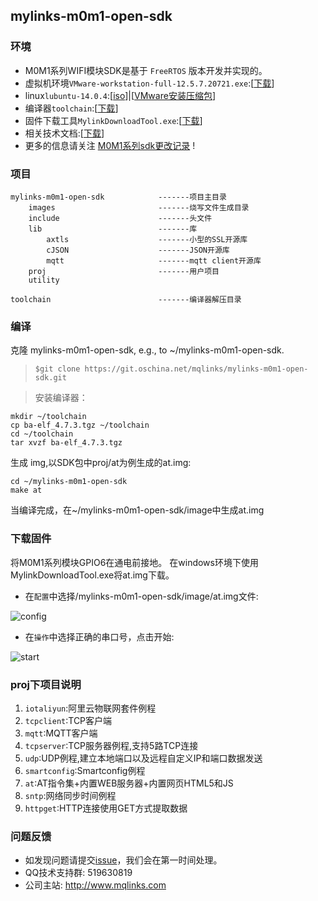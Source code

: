 ## mylinks-m0m1-open-sdk
   
### 环境
- M0M1系列WIFI模块SDK是基于 `FreeRTOS` 版本开发并实现的。
- 虚拟机环境`VMware-workstation-full-12.5.7.20721.exe`:[[下载](http://pan.baidu.com/s/1eRHmoJC)]
- linux`lubuntu-14.0.4`:[[iso](http://pan.baidu.com/s/1kUAWzKr)]|[[VMware安装压缩包](https://pan.baidu.com/s/1kUKzQuj)]
- 编译器`toolchain`:[[下载](https://pan.baidu.com/s/1qY7EEp2)]
- 固件下载工具`MylinkDownloadTool.exe`:[[下载](http://pan.baidu.com/s/1mi9jBlQ)]
- 相关技术文档:[[下载](http://www.mqlinks.com/wiki/doku.php?id=m0m100d0 "相关文档")]
- 更多的信息请关注 [M0M1系列sdk更改记录](http://git.oschina.net/mqlinks/mylinks-m0m1-open-sdk/wikis/M0M1系列sdk更改记录) !



### 项目
```
mylinks-m0m1-open-sdk            -------项目主目录
    images                       -------烧写文件生成目录
    include                      -------头文件
    lib                          -------库
        axtls                    -------小型的SSL开源库
        cJSON                    -------JSON开源库
        mqtt                     -------mqtt client开源库
    proj                         -------用户项目
    utility
                      
toolchain                        -------编译器解压目录

```


### 编译

克隆 mylinks-m0m1-open-sdk, e.g., to ~/mylinks-m0m1-open-sdk.
>`$git clone https://git.oschina.net/mqlinks/mylinks-m0m1-open-sdk.git`

>安装编译器：
```
mkdir ~/toolchain
cp ba-elf_4.7.3.tgz ~/toolchain
cd ~/toolchain
tar xvzf ba-elf_4.7.3.tgz
```

生成 img,以SDK包中proj/at为例生成的at.img:
``` 
cd ~/mylinks-m0m1-open-sdk
make at
```

当编译完成，在~/mylinks-m0m1-open-sdk/image中生成at.img   



### 下载固件

将M0M1系列模块GPIO6在通电前接地。
在windows环境下使用MylinkDownloadTool.exe将at.img下载。
- 在`配置`中选择/mylinks-m0m1-open-sdk/image/at.img文件:

![config](https://git.oschina.net/uploads/images/2017/0811/071212_6391814f_1444629.png "config_tool.png")


- 在`操作`中选择正确的串口号，点击开始:

![start](https://git.oschina.net/uploads/images/2017/0811/071242_50e0f06d_1444629.png "start_tool.png")

### proj下项目说明

1.  `iotaliyun`:阿里云物联网套件例程
1. `tcpclient`:TCP客户端
1. `mqtt`:MQTT客户端
1. `tcpserver`:TCP服务器例程,支持5路TCP连接
1. `udp`:UDP例程,建立本地端口以及远程自定义IP和端口数据发送
1. `smartconfig`:Smartconfig例程
1. `at`:AT指令集+内置WEB服务器+内置网页HTML5和JS
1. `sntp`:网络同步时间例程
1. `httpget`:HTTP连接使用GET方式提取数据


###  问题反馈

- 如发现问题请提交[issue](http://git.oschina.net/mqlinks/mylinks-m0m1-open-sdk/issues)，我们会在第一时间处理。
- QQ技术支持群: 519630819
- 公司主站: http://www.mqlinks.com




